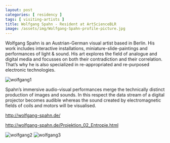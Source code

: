 ```yaml
---
layout: post
categories: [ residency ]
tags: [ visiting-artists ]
title: Wolfgang Spahn - Resident at ArtScienceBLR
image: /assets/img/Wolfgang-Spahn-profile-picture.jpg
---
```

Wolfgang Spahn is an Austrian-German visual artist based in Berlin. His work includes interactive installations, miniature-slide-paintings and performances of light & sound. His art explores the field of analogue and digital media and focusses on both their contradiction and their correlation. That’s why he is also specialized in re-appropriated and re-purposed electronic technologies.<!--more-->

![wolfgang1]({{site.baseurl}}/assets/img/Wolfgang-Spahn-profile-picture.jpg)

Spahn’s immersive audio-visual performances merge the technically distinct production of images and sounds. In this respect the data stream of a digital projector becomes audible whereas the sound created by electromagnetic fields of coils and motors will be visualised.

http://wolfgang-spahn.de/

http://wolfgang-spahn.de/Projektion_02_Entropie.html

![wolfgang2]({{site.baseurl}}/assets/img/ENTROPIE_3254.jpg)
![wolfgang3]({{site.baseurl}}/assets/img/ENTROPIE_3232.jpg)

